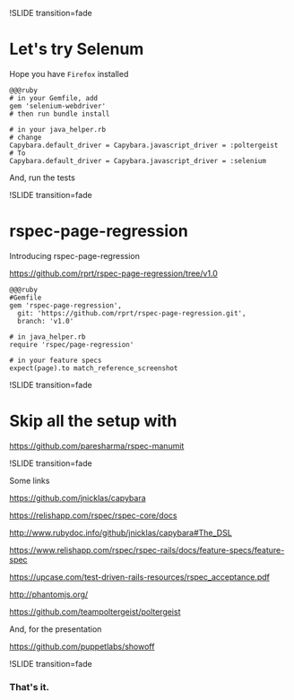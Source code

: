 !SLIDE transition=fade

# Let's try Selenum

Hope you have `Firefox` installed

    @@@ruby
    # in your Gemfile, add
    gem 'selenium-webdriver'
    # then run bundle install

    # in your java_helper.rb
    # change
    Capybara.default_driver = Capybara.javascript_driver = :poltergeist
    # To
    Capybara.default_driver = Capybara.javascript_driver = :selenium

And, run the tests


!SLIDE transition=fade

# rspec-page-regression

Introducing rspec-page-regression

https://github.com/rprt/rspec-page-regression/tree/v1.0

    @@@ruby
    #Gemfile
    gem 'rspec-page-regression',
      git: 'https://github.com/rprt/rspec-page-regression.git',
      branch: 'v1.0'

    # in java_helper.rb
    require 'rspec/page-regression'

    # in your feature specs
    expect(page).to match_reference_screenshot


!SLIDE transition=fade

# Skip all the setup with

https://github.com/paresharma/rspec-manumit



!SLIDE transition=fade

Some links

https://github.com/jnicklas/capybara

https://relishapp.com/rspec/rspec-core/docs

http://www.rubydoc.info/github/jnicklas/capybara#The_DSL

https://www.relishapp.com/rspec/rspec-rails/docs/feature-specs/feature-spec

https://upcase.com/test-driven-rails-resources/rspec_acceptance.pdf

http://phantomjs.org/

https://github.com/teampoltergeist/poltergeist

And, for the presentation

https://github.com/puppetlabs/showoff


!SLIDE transition=fade

### That's it. ###
